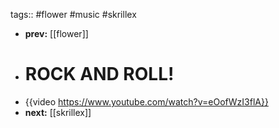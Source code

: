 tags:: #flower #music #skrillex

- **prev:** [[flower]]
- # **ROCK AND ROLL!**
- {{video https://www.youtube.com/watch?v=eOofWzI3flA}}
- **next:** [[skrillex]]